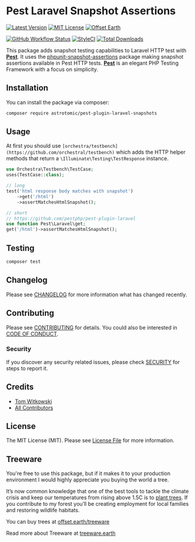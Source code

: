# Pest Laravel Snapshot Assertions

[![Latest Version](http://img.shields.io/packagist/v/astrotomic/pest-plugin-laravel-snapshots.svg?label=Release&style=for-the-badge)](https://packagist.org/packages/astrotomic/pest-plugin-laravel-snapshots)
[![MIT License](https://img.shields.io/github/license/Astrotomic/pest-plugin-laravel-snapshots.svg?label=License&color=blue&style=for-the-badge)](https://github.com/Astrotomic/pest-plugin-laravel-snapshots/blob/master/LICENSE)
[![Offset Earth](https://img.shields.io/badge/Treeware-%F0%9F%8C%B3-green?style=for-the-badge)](https://plant.treeware.earth/Astrotomic/pest-plugin-laravel-snapshots)

[![GitHub Workflow Status](https://img.shields.io/github/workflow/status/Astrotomic/pest-plugin-laravel-snapshots/run-tests?style=flat-square&logoColor=white&logo=github&label=Tests)](https://github.com/Astrotomic/pest-plugin-laravel-snapshots/actions?query=workflow%3Arun-tests)
[![StyleCI](https://styleci.io/repos/274524196/shield)](https://styleci.io/repos/274524196)
[![Total Downloads](https://img.shields.io/packagist/dt/astrotomic/pest-plugin-laravel-snapshots.svg?label=Downloads&style=flat-square)](https://packagist.org/packages/astrotomic/pest-plugin-laravel-snapshots)

This package adds snapshot testing capabilities to Laravel HTTP test with **[Pest](https://pestphp.com)**.
It uses the [phpunit-snapshot-assertions](https://github.com/spatie/phpunit-snapshot-assertions) package making
snapshot assertions available in Pest HTTP tests.
**[Pest](https://pestphp.com)** is an elegant PHP Testing Framework with a focus on simplicity.

## Installation

You can install the package via composer:

```bash
composer require astrotomic/pest-plugin-laravel-snapshots
```

## Usage

At first you should use `[orchestra/testbench](https://github.com/orchestral/testbench)` which adds the HTTP helper methods that return a `\Illuminate\Testing\TestResponse` instance.

```php
use Orchestra\Testbench\TestCase;
uses(TestCase::class);

// long
test('html response body matches with snapshot')
    ->get('/html')
    ->assertMatchesHtmlSnapshot();

// short
// https://github.com/pestphp/pest-plugin-laravel
use function Pest\Laravel\get;
get('/html')->assertMatchesHtmlSnapshot();
```

## Testing

```bash
composer test
```

## Changelog

Please see [CHANGELOG](CHANGELOG.md) for more information what has changed recently.

## Contributing

Please see [CONTRIBUTING](https://github.com/Astrotomic/.github/blob/master/CONTRIBUTING.md) for details. You could also be interested in [CODE OF CONDUCT](https://github.com/Astrotomic/.github/blob/master/CODE_OF_CONDUCT.md).

### Security

If you discover any security related issues, please check [SECURITY](https://github.com/Astrotomic/.github/blob/master/SECURITY.md) for steps to report it.

## Credits

-   [Tom Witkowski](https://github.com/Gummibeer)
-   [All Contributors](../../contributors)

## License

The MIT License (MIT). Please see [License File](LICENSE.md) for more information.

## Treeware

You're free to use this package, but if it makes it to your production environment I would highly appreciate you buying the world a tree.

It’s now common knowledge that one of the best tools to tackle the climate crisis and keep our temperatures from rising above 1.5C is to [plant trees](https://www.bbc.co.uk/news/science-environment-48870920). If you contribute to my forest you’ll be creating employment for local families and restoring wildlife habitats.

You can buy trees at [offset.earth/treeware](https://plant.treeware.earth/Astrotomic/pest-plugin-laravel-snapshots)

Read more about Treeware at [treeware.earth](https://treeware.earth)
